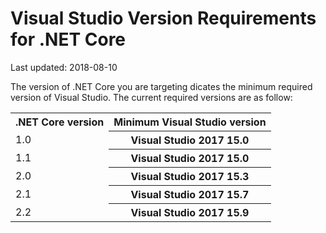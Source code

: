 # Visual Studio Version Requirements for .NET Core
Last updated: 2018-08-10

The version of .NET Core you are targeting dicates the minimum required version of Visual Studio. The current required versions are as follow:

<table> 
    <tr>
        <th>.NET Core version</th>
        <th>Minimum Visual Studio version</th>
    </tr>
    <tr>
        <td>1.0</td>
        <th>Visual Studio 2017 15.0</th>
    </tr>
    <tr>
        <td>1.1</td>
        <th>Visual Studio 2017 15.0</th>
    </tr>
    <tr>
        <td>2.0</td>
        <th>Visual Studio 2017 15.3</th>
    </tr>
    <tr>
        <td>2.1</td>
        <th>Visual Studio 2017 15.7</th>
    </tr>
    <tr>
        <td>2.2</td>
        <th>Visual Studio 2017 15.9</th>
    </tr>
</table>